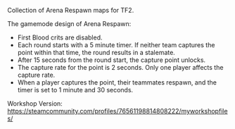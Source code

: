 Collection of Arena Respawn maps for TF2.

The gamemode design of Arena Respawn:
- First Blood crits are disabled.
- Each round starts with a 5 minute timer. If neither team captures the point within that time, the round results in a stalemate.
- After 15 seconds from the round start, the capture point unlocks.
- The capture rate for the point is 2 seconds. Only one player affects the capture rate.
- When a player captures the point, their teammates respawn, and the timer is set to 1 minute and 30 seconds.

Workshop Version:
https://steamcommunity.com/profiles/76561198814808222/myworkshopfiles/
